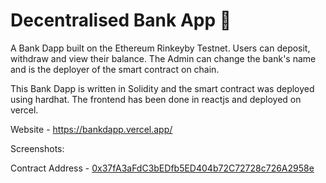 # Decentralised Bank App 🏦

A Bank Dapp built on the Ethereum Rinkeyby Testnet. Users can deposit, withdraw and view their balance. The Admin can change the bank's name and is the deployer of the smart contract on chain.

This Bank Dapp is written in Solidity and the smart contract was deployed using hardhat. The frontend has been done in reactjs and deployed on vercel.

Website - https://bankdapp.vercel.app/

Screenshots:



Contract Address - [0x37fA3aFdC3bEDfb5ED404b72C72728c726A2958e](https://rinkeby.etherscan.io/address/0x37fA3aFdC3bEDfb5ED404b72C72728c726A2958e)  
